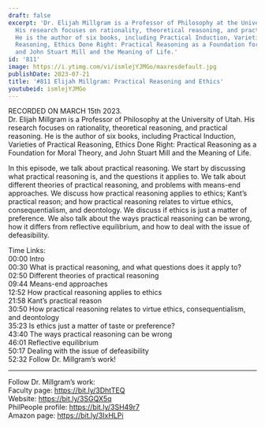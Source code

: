 ```yaml
---
draft: false
excerpt: 'Dr. Elijah Millgram is a Professor of Philosophy at the University of Utah.
  His research focuses on rationality, theoretical reasoning, and practical reasoning.
  He is the author of six books, including Practical Induction, Varieties of Practical
  Reasoning, Ethics Done Right: Practical Reasoning as a Foundation for Moral Theory,
  and John Stuart Mill and the Meaning of Life.'
id: '811'
image: https://i.ytimg.com/vi/ismlejYJMGo/maxresdefault.jpg
publishDate: 2023-07-21
title: '#811 Elijah Millgram: Practical Reasoning and Ethics'
youtubeid: ismlejYJMGo
---
```

<div class="timelinks">

RECORDED ON MARCH 15th 2023.  
Dr. Elijah Millgram is a Professor of Philosophy at the University of Utah. His research focuses on rationality, theoretical reasoning, and practical reasoning. He is the author of six books, including Practical Induction, Varieties of Practical Reasoning, Ethics Done Right: Practical Reasoning as a Foundation for Moral Theory, and John Stuart Mill and the Meaning of Life.

In this episode, we talk about practical reasoning. We start by discussing what practical reasoning is, and the questions it applies to. We talk about different theories of practical reasoning, and problems with means-end approaches. We discuss how practical reasoning applies to ethics; Kant’s practical reason; and how practical reasoning relates to virtue ethics, consequentialism, and deontology. We discuss if ethics is just a matter of preference. We also talk about the ways practical reasoning can be wrong, how it differs from reflective equilibrium, and how to deal with the issue of defeasibility.

Time Links:  
<time>00:00</time> Intro  
<time>00:30</time> What is practical reasoning, and what questions does it apply to?  
<time>02:50</time> Different theories of practical reasoning  
<time>09:44</time> Means-end approaches  
<time>12:52</time> How practical reasoning applies to ethics  
<time>21:58</time> Kant’s practical reason  
<time>30:50</time> How practical reasoning relates to virtue ethics, consequentialism, and deontology  
<time>35:23</time> Is ethics just a matter of taste or preference?  
<time>43:40</time> The ways practical reasoning can be wrong  
<time>46:01</time> Reflective equilibrium  
<time>50:17</time> Dealing with the issue of defeasibility  
<time>52:32</time> Follow Dr. Millgram’s work!

---

Follow Dr. Millgram’s work:  
Faculty page: https://bit.ly/3DhtTEQ  
Website: https://bit.ly/3SGQX5q  
PhilPeople profile: https://bit.ly/3SH49r7  
Amazon page: https://bit.ly/3IxHLPi
</div>

